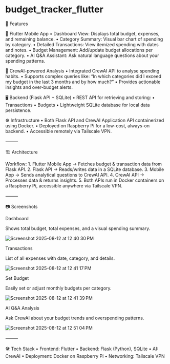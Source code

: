 # budget_tracker_flutter

🚀 Features

📱 Flutter Mobile App
	•	Dashboard View: Displays total budget, expenses, and remaining balance.
	•	Category Summary: Visual bar chart of spending by category.
	•	Detailed Transactions: View itemized spending with dates and notes.
	•	Budget Management: Add/update budget allocations per category.
	•	AI Q&A Assistant: Ask natural language questions about your spending patterns.

🧠 CrewAI-powered Analysis
	•	Integrated CrewAI API to analyse spending habits.
	•	Supports complex queries like:
“In which categories did I exceed my budget in the last 3 months and by how much?”
	•	Provides actionable insights and over-budget alerts.

🖥 Backend (Flask API + SQLite)
	•	REST API for retrieving and storing:
	•	Transactions
	•	Budgets
	•	Lightweight SQLite database for local data persistence.

⚙ Infrastructure
	•	Both Flask API and CrewAI Application API containerized using Docker.
	•	Deployed on Raspberry Pi for a low-cost, always-on backend.
	•	Accessible remotely via Tailscale VPN.

⸻

🏗 Architecture
	
Workflow:
	1.	Flutter Mobile App → Fetches budget & transaction data from Flask API.
	2.	Flask API → Reads/writes data in a SQLite database.
	3.	Mobile App → Sends analytical questions to CrewAI API.
	4.	CrewAI API → Processes data & returns insights.
	5.	Both APIs run in Docker containers on a Raspberry Pi, accessible anywhere via Tailscale VPN.

⸻

📷 Screenshots

Dashboard

Shows total budget, total expenses, and a visual spending summary.

![Screenshot 2025-08-12 at 12 40 30 PM](https://github.com/user-attachments/assets/41392db6-0222-46e3-8e72-2cb0d021fabf)

Transactions

List of all expenses with date, category, and details.

![Screenshot 2025-08-12 at 12 41 17 PM](https://github.com/user-attachments/assets/db0ae265-11c2-43e6-bfa2-d1cd3664ba56)

Set Budget

Easily set or adjust monthly budgets per category.

![Screenshot 2025-08-12 at 12 41 39 PM](https://github.com/user-attachments/assets/3a1a7238-895a-4935-9352-cbaabb56f8a7)

AI Q&A Analysis

Ask CrewAI about your budget trends and overspending patterns.

![Screenshot 2025-08-12 at 12 51 04 PM](https://github.com/user-attachments/assets/b73ccc72-76cf-49be-bd33-f2135ad4b402)

⸻

🛠 Tech Stack
	•	Frontend: Flutter
	•	Backend: Flask (Python), SQLite
	•	AI: CrewAI
	•	Deployment: Docker on Raspberry Pi
	•	Networking: Tailscale VPN

